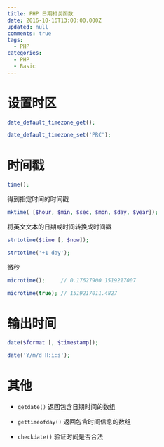 ```yaml
---
title: PHP 日期相关函数
date: 2016-10-16T13:00:00.000Z
updated: null
comments: true
tags:
  - PHP
categories:
  - PHP
  - Basic
---
```


# 设置时区

```php
date_default_timezone_get();

date_default_timezone_set('PRC');
```

<!-- more -->

# 时间戳

```php
time();
```

得到指定时间的时间戳

```php
mktime( [$hour, $min, $sec, $mon, $day, $year]);
```

将英文文本的日期或时间转换成时间戳

```php
strtotime($time [, $now]);

strtotime('+1 day');
```

微秒

```php
microtime();     // 0.17627900 1519217007

microtime(true); // 1519217011.4827
```

# 输出时间

```php
date($format [, $timestamp]);

date('Y/m/d H:i:s');
```

# 其他

* `getdate()` 返回包含日期时间的数组

* `gettimeofday()` 返回包含时间信息的数组

* `checkdate()` 验证时间是否合法
